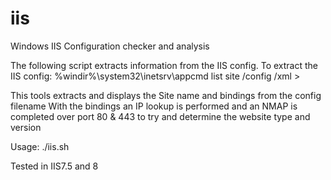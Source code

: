 # iis
Windows IIS Configuration checker and analysis

The following script extracts information from the IIS config.
To extract the IIS config: %windir%\system32\inetsrv\appcmd list site /config /xml > <filename>

This tools extracts and displays the Site name and bindings from the config filename
With the bindings an IP lookup is performed and an NMAP is completed over port 80 & 443 to try and determine the website type and version

Usage:
./iis.sh <filename>

Tested in IIS7.5 and 8 
